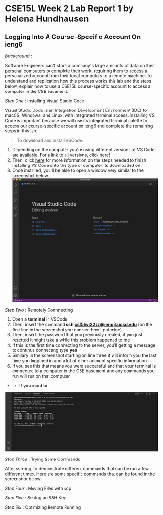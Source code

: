 **CSE15L Week 2 Lab Report 1 by Helena Hundhausen** 
======================================================
Logging Into A Course-Specific Account On ieng6
-------------------------------------------------------
*Background*    : 

Software Engineers can't store a company's large amounts of data on their personal computers to complete their work, requiring them to access a personalized account from their local computers to a remote machine. To understand and replication how this process works this lab and the steps below, explain how to use a CSE15L course-specific account to access a computer in the CSE basement. 



*Step One*    : Installing Visual Studio Code 

Visual Studio Code is an Integration Development Environment (IDE) for macOS, Windows, and Linux, with integrated terminal access. Installing VS Code is important because we will use its integrated terminal palette to access our course-specific account on ieng6 and complete the remaining steps in this lab. 

>To download and install VSCode: 
1. Depending on the computer you're using different versions of VS Code are available. For a link to all versions, click [here](https://code.visualstudio.com/Download)! 
2. Then, click [here](https://code.visualstudio.com/docs/setup/setup-overview) for more information on the steps needed to finish installing VS Code onto the type of computer its downloaded on. 
3. Once installed, you'll be able to open a window very similar to the screenshot below...
![Image](InstallingVSCode.png)


*Step Two*   : Remotely Connnecting 

>
1. Open a **terminal** in VSCode 
2. Then, insert the command **ssh cs15lwi22zz@ieng6.ucsd.edu** (on the first line in the screenshot you can see how I put mine) 
3. Then, insert the password that you previously created, if you just resetted it might take a while this problem happened to me  
3. If this is the first time connecting to the server, you'll getting a message to continue connecting type **yes** 
4. Similary in the screenshot starting on line three it will inform you the last time you loggined in and a lot of other account specific information 
5. If you see this that means you were successful and that your terminal is connected to a computer in the CSE basement and any commands you run will run on that computer
 - - If you need to 


![Image](RemotelyConnecting.png)


*Step Three* : Trying Some Commands 

After ssh-ing, to demonstrate different commands that can be run a few different times. 
Here are some specific commands that can be found in the screenshot below. 


*Step Four*  : Moving Files with scp 


*Step Five*  : Setting an SSH Key 


*Step Six*   : Optimizing Remote Running 












